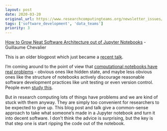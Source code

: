 ```yaml
---
layout: post
date: 2020-03-20
original_url: https://www.researchcomputingteams.org/newsletter_issues/0015
tags: ['software_development', 'data_teams']
priority: 3
---
```


<!-- markdownlint-disable MD033 -->
<!-- markdownlint-disable MD041 -->
<!-- markdownlint-disable MD049 -->

[How to Grow Neat Software Architecture out of Jupyter Notebooks](https://guillaume-chevalier.com/how-to-grow-neat-software-architecture-out-of-jupyter-notebooks/) - Guillaume Chevalier

This is an older blogpost which just became a [recent talk](https://www.youtube.com/watch?v=K4QN27IKr0g).

I’m coming around to the point of view that [computational notebooks have real problems](https://docs.google.com/presentation/d/1n2RlMdmv1p25Xy5thJUhkKGvjtV-dkAIsUXP-AL4ffI/edit#slide=id.g362da58057_0_1) - obvious ones like hidden state, and maybe less obvious ones like the structure of notebooks actively discourage reasonable software development practices like unit testing or even version control.  People even [study this](http://web.eecs.utk.edu/~azh/blog/notebookpainpoints.html).

But in research computing lots of things have problems and we are kind of stuck with them anyway.  They are simply too convenient for researchers to be expected to give up.  This blog post and talk give a common-sense approach to take what someone’s made in a Jupyter notebook and turn it into decent software.  I don't think the advice is surprising, but the key is that step one is start ripping the code out of the notebook.

